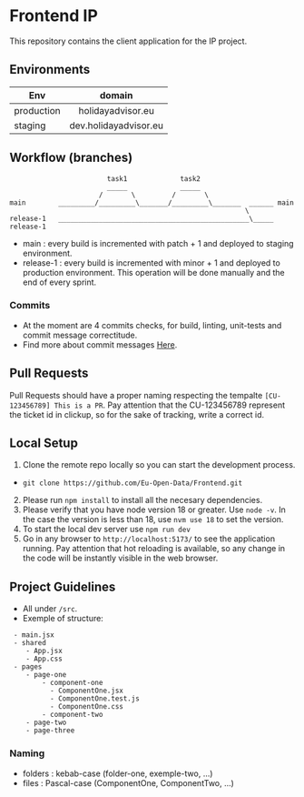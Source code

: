 # Frontend IP

This repository contains the client application for the IP project.

## Environments
| Env   |      domain      |
|----------|:-------------:|
| production  |  holidayadvisor.eu |
| staging | dev.holidayadvisor.eu |

## Workflow (branches)

```
                        task1             task2
                        _____             _____
                      /       \         /       \
main        _________/_________\_______/_________\_______  ______ main
                                                          \
release-1   _______________________________________________\_____ release-1
```

- main : every build is incremented with patch + 1 and deployed to staging environment.
- release-1 : every build is incremented with minor + 1 and deployed to production environment. This operation will be done manually and the end of every sprint.

### Commits
- At the moment are 4 commits checks, for build, linting, unit-tests and commit message correctitude.
- Find more about commit messages [Here](https://github.com/conventional-changelog/commitlint/tree/master/%40commitlint/config-conventional).

## Pull Requests
Pull Requests should have a proper naming respecting the tempalte
`[CU-123456789] This is a PR`. Pay attention that the CU-123456789 represent the ticket id in clickup, so for the sake of tracking, write a correct id.

## Local Setup

1. Clone the remote repo locally so you can start the development process. 
- `git clone https://github.com/Eu-Open-Data/Frontend.git`

2. Please run `npm install` to install all the necesary dependencies.
3. Please verify that you have node version 18 or greater. Use `node -v`. In the case the version is less than 18, use `nvm use 18` to set the version.
4. To start the local dev server use `npm run dev`
5. Go in any browser to `http://localhost:5173/` to see the application running. Pay attention that hot reloading is available, so any change in the code will be instantly visible in the web browser.

## Project Guidelines

- All under `/src`.
- Exemple of structure:

```
 - main.jsx
 - shared
    - App.jsx
    - App.css
 - pages
    - page-one
        - component-one
          - ComponentOne.jsx
          - ComponentOne.test.js
          - ComponentOne.css
        - component-two
    - page-two
    - page-three
```

### Naming
- folders : kebab-case (folder-one, exemple-two, ...)
- files   : Pascal-case (ComponentOne, ComponentTwo, ...)
